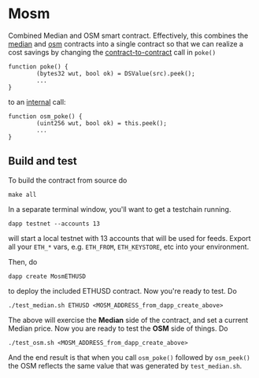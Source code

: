 # Mosm

Combined Median and OSM smart contract. Effectively, this combines the [median](https://github.com/chronicleprotocol/medianite) and [osm](https://github.com/makerdao/osm) contracts into a single contract so that we can realize a cost savings by changing the [contract-to-contract](https://github.com/makerdao/osm/blob/master/src/osm.sol#L133) call in `poke()`

```
function poke() {
        (bytes32 wut, bool ok) = DSValue(src).peek();
        ...
}
```

to an [internal](https://github.com/chronicleprotocol/mosm/blob/main/src/mosm.sol#L251) call:

```
function osm_poke() {
        (uint256 wut, bool ok) = this.peek();
        ...
}
```

## Build and test

To build the contract from source do

```
make all
```

In a separate terminal window, you'll want to get a testchain running.

```
dapp testnet --accounts 13
```

will start a local testnet with 13 accounts that will be used for feeds. Export all your `ETH_*` vars, e.g. `ETH_FROM`, `ETH_KEYSTORE`, etc into your environment.

Then, do

```
dapp create MosmETHUSD
```

to deploy the included ETHUSD contract. Now you're ready to test. Do

```
./test_median.sh ETHUSD <MOSM_ADDRESS_from_dapp_create_above>
```

The above will exercise the **Median** side of the contract, and set a current Median price. Now you are ready to test the **OSM** side of things. Do

```
./test_osm.sh <MOSM_ADDRESS_from_dapp_create_above>
```

And the end result is that when you call `osm_poke()` followed by `osm_peek()` the OSM reflects the same value that was generated by `test_median.sh`.



